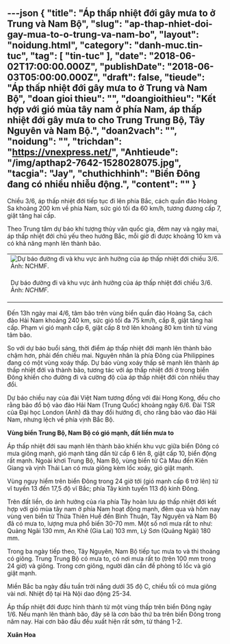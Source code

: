 ---json
{
    "title": "Áp thấp nhiệt đới gây mưa to ở Trung và Nam Bộ",
    "slug": "ap-thap-nhiet-doi-gay-mua-to-o-trung-va-nam-bo",
    "layout": "noidung.html",
    "category": "danh-muc.tin-tuc",
    "tag": [
        "tin-tuc"
    ],
    "date": "2018-06-02T17:00:00.000Z",
    "publishDate": "2018-06-03T05:00:00.000Z",
    "draft": false,
    "tieude": "Áp thấp nhiệt đới gây mưa to ở Trung và Nam Bộ",
    "doan gioi thieu": "",
    "doangioithieu": "Kết hợp với gió mùa tây nam ở phía Nam, áp thấp nhiệt đới gây mưa to cho Trung Trung Bộ, Tây Nguyên và Nam Bộ.",
    "doan2vach": "",
    "noidung": "",
    "trichdan": "https://vnexpress.net/",
    "Anhtieude": "/img/apthap2-7642-1528028075.jpg",
    "tacgia": "Jay",
    "chuthichhinh": "Biển Đông đang có nhiều nhiễu động.",
    "__content__": ""
}
---
<p><span style="font-size:14px">Chiều 3/6, &aacute;p thấp nhiệt đới tiếp tục đi l&ecirc;n ph&iacute;a Bắc, c&aacute;ch quần đảo Ho&agrave;ng Sa khoảng 200 km về ph&iacute;a Nam, sức gi&oacute; tối đa 60 km/h, tương đương cấp 7, giật tăng hai cấp.</span></p>

<p><span style="font-size:14px">Theo Trung t&acirc;m dự b&aacute;o kh&iacute; tượng thủy văn quốc gia, đ&ecirc;m nay v&agrave; ng&agrave;y mai, &aacute;p thấp nhiệt đới chủ yếu theo hướng Bắc, mỗi giờ đi được khoảng 10 km v&agrave; c&oacute; khả năng mạnh l&ecirc;n th&agrave;nh b&atilde;o.</span></p>

<table align="center" border="0" cellpadding="3" cellspacing="0">
	<tbody>
		<tr>
			<td><span style="font-size:14px"><img alt="Dự báo đường đi và khu vực ảnh hưởng của áp thấp nhiệt đới chiều 3/6. Ảnh: NCHMF." src="https://i-vnexpress.vnecdn.net/2018/06/03/apthap1-7867-1528028075.jpg" /></span></td>
		</tr>
		<tr>
			<td>
			<p><span style="font-size:14px">Dự b&aacute;o đường đi v&agrave; khu vực ảnh hưởng của &aacute;p thấp nhiệt đới chiều 3/6. Ảnh:&nbsp;<em>NCHMF.</em></span></p>
			</td>
		</tr>
	</tbody>
</table>

<p><span style="font-size:14px">Đến 13h ng&agrave;y mai 4/6, t&acirc;m b&atilde;o tr&ecirc;n v&ugrave;ng biển quần đảo Ho&agrave;ng Sa, c&aacute;ch đảo Hải Nam khoảng 240 km, sức gi&oacute; tối đa 75 km/h, cấp 8, giật tăng hai cấp. Phạm vi gi&oacute; mạnh cấp 6, giật cấp 8 trở l&ecirc;n khoảng 80 km t&iacute;nh từ v&ugrave;ng t&acirc;m b&atilde;o.</span></p>

<p><span style="font-size:14px">So với dự b&aacute;o buổi s&aacute;ng, thời điểm &aacute;p thấp nhiệt đới mạnh l&ecirc;n th&agrave;nh b&atilde;o chậm hơn, phải đến chiều mai. Nguy&ecirc;n nh&acirc;n l&agrave; ph&iacute;a Đ&ocirc;ng của Philippines đang c&oacute; một v&ugrave;ng xo&aacute;y thấp. Dự b&aacute;o v&ugrave;ng xo&aacute;y thấp sẽ mạnh l&ecirc;n th&agrave;nh &aacute;p thấp nhiệt đới v&agrave; th&agrave;nh b&atilde;o, tương t&aacute;c với &aacute;p thấp nhiệt đới ở trong biển Đ&ocirc;ng khiến cho đường đi v&agrave; cường độ của &aacute;p thấp nhiệt đới c&ograve;n nhiều thay đổi.</span></p>

<p><span style="font-size:14px">Dự b&aacute;o chiều nay của đ&agrave;i Việt Nam tương đồng với đ&agrave;i Hong Kong, đều cho rằng b&atilde;o đổ bộ v&agrave;o đảo Hải Nam (Trung Quốc) khoảng ng&agrave;y 6/6. Đ&agrave;i TSR của Đại học London (Anh) đ&atilde; thay đổi hướng đi, cho rằng b&atilde;o v&agrave;o đảo Hải Nam, nhưng lệch về ph&iacute;a vịnh Bắc Bộ.</span></p>

<p><span style="font-size:14px"><strong>V&ugrave;ng biển Trung Bộ, Nam Bộ c&oacute; gi&oacute; mạnh, đất liền mưa to</strong></span></p>

<p><span style="font-size:14px">&Aacute;p thấp nhiệt đới sau mạnh l&ecirc;n th&agrave;nh b&atilde;o khiến khu vực giữa biển Đ&ocirc;ng c&oacute; mưa gi&ocirc;ng mạnh, gi&oacute; mạnh tăng dần từ cấp 6 l&ecirc;n 8, giật cấp 10, biển động rất mạnh. Ngo&agrave;i khơi Trung Bộ, Nam Bộ, v&ugrave;ng biển từ C&agrave; Mau đến Ki&ecirc;n Giang v&agrave; vịnh Th&aacute;i Lan c&oacute; mưa gi&ocirc;ng k&egrave;m lốc xo&aacute;y, gi&oacute; giật mạnh.</span></p>

<p><span style="font-size:14px">V&ugrave;ng nguy hiểm tr&ecirc;n biển Đ&ocirc;ng trong 24 giờ tới (gi&oacute; mạnh cấp 6 trở l&ecirc;n) từ vĩ tuyến 13 đến 17,5 độ vĩ Bắc; ph&iacute;a T&acirc;y kinh tuyến 113 độ kinh Đ&ocirc;ng.</span></p>

<p><span style="font-size:14px">Tr&ecirc;n đất liền,&nbsp;do ảnh hưởng của r&igrave;a ph&iacute;a T&acirc;y ho&agrave;n lưu &aacute;p thấp nhiệt đới kết hợp với gi&oacute; m&ugrave;a t&acirc;y nam ở ph&iacute;a Nam hoạt động mạnh, đ&ecirc;m qua v&agrave; h&ocirc;m nay v&ugrave;ng ven biển từ Thừa Thi&ecirc;n Huế đến B&igrave;nh Thuận, T&acirc;y Nguy&ecirc;n v&agrave; Nam Bộ đ&atilde; c&oacute; mưa to, lượng mưa phổ biến 30-70 mm. Một số nơi mưa rất to như: Quảng Ng&atilde;i 130 mm, An Kh&ecirc; (Gia Lai) 103 mm, L&yacute; Sơn (Quảng Ng&atilde;i) 180 mm.</span></p>

<p><span style="font-size:14px">Trong ba ng&agrave;y tiếp theo, T&acirc;y Nguy&ecirc;n, Nam Bộ tiếp tục mưa to v&agrave; thi thoảng c&oacute; gi&ocirc;ng. Trung Trung Bộ c&oacute; mưa to, c&oacute; nơi mưa rất to (tr&ecirc;n 100 mm trong 24 giờ) v&agrave; gi&ocirc;ng. Trong cơn gi&ocirc;ng, người d&acirc;n cần đề ph&ograve;ng tố lốc v&agrave; gi&oacute; giật mạnh.</span></p>

<p><span style="font-size:14px">Miền Bắc ba ng&agrave;y đầu tuần trời nắng dưới 35 độ C, chiều tối c&oacute; mưa gi&ocirc;ng v&agrave;i nơi. Nhiệt độ tại H&agrave; Nội dao động 25-34.</span></p>

<p><span style="font-size:14px">&Aacute;p thấp nhiệt đới được h&igrave;nh th&agrave;nh từ một v&ugrave;ng thấp tr&ecirc;n biển Đ&ocirc;ng ng&agrave;y 1/6. Nếu mạnh l&ecirc;n th&agrave;nh b&atilde;o, đ&acirc;y sẽ l&agrave; cơn b&atilde;o thứ ba tr&ecirc;n biển Đ&ocirc;ng trong năm nay. Hai cơn b&atilde;o đầu đều xuất hiện rất sớm, từ th&aacute;ng 1-2.&nbsp;</span></p>

<p><span style="font-size:14px"><strong>Xu&acirc;n Hoa</strong></span></p>
